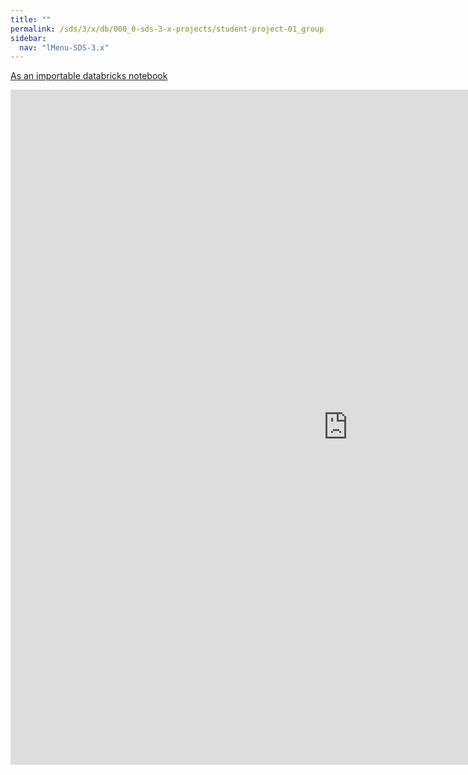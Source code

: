 ```yaml
---
title: ""
permalink: /sds/3/x/db/000_0-sds-3-x-projects/student-project-01_group-TheTwoCultures/01_load_data/
sidebar:
  nav: "lMenu-SDS-3.x"
---
```


[As an importable databricks notebook](https://lamastex.github.io/scalable-data-science/sds/3/x/db/000_0-sds-3-x-projects/student-project-01_group-TheTwoCultures/01_load_data.html)

<iframe src="https://lamastex.github.io/scalable-data-science/sds/3/x/db/000_0-sds-3-x-projects/student-project-01_group-TheTwoCultures/01_load_data.html" width="1080" height="1080" frameborder="0"></iframe>
